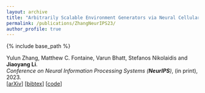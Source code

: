 ```yaml
---
layout: archive
title: "Arbitrarily Scalable Environment Generators via Neural Cellular Automata"
permalink: /publications/ZhangNeurIPS23/
author_profile: true
---
```


{% include base_path %}

Yulun Zhang, Matthew C. Fontaine, Varun Bhatt, Stefanos Nikolaidis and **Jiaoyang Li**.       
<i>Conference on Neural Information Processing Systems (**NeurIPS**)</i>, (in print), 2023.            
[[arXiv](https://arxiv.org/abs/2310.18622)]
[<a href="javascript:void(0)" onclick="(function(target, id) { if ($('#' + id).css('display') == 'block') { $('#' + id).hide('fast'); $(target).text('bibtex') } else { $('#' + id).show('fast'); $(target).text('bibtex▲') } })(this, 'bibtex-ZhangNeurIPS23');">bibtex</a>]
[[code](https://github.com/lunjohnzhang/warehouse_env_gen_nca_public)]        
<div id="bibtex-ZhangNeurIPS23" style="display:none">
<pre>@inproceedings{ZhangNeurIPS23,
  author    = {Yulun Zhang and Matthew C. Fontaine and Varun Bhatt and Stefanos Nikolaidis and Jiaoyang Li},
  title     = {Arbitrarily Scalable Environment Generators via Neural Cellular Automata},
  booktitle = {Proceedings of the Conference on Neural Information Processing Systems (NeurIPS)},
  year      = {2023}
}
</pre></div>
